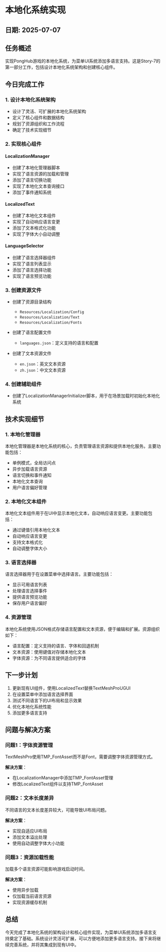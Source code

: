 # 本地化系统实现

## 日期: 2025-07-07

## 任务概述

实现PongHub游戏的本地化系统，为菜单UI系统添加多语言支持。这是Story-7的第一部分工作，包括设计本地化系统架构和创建核心组件。

## 今日完成工作

### 1. 设计本地化系统架构

- 设计了灵活、可扩展的本地化系统架构
- 定义了核心组件和数据结构
- 规划了资源组织和工作流程
- 确定了技术实现细节

### 2. 实现核心组件

#### LocalizationManager

- 创建了本地化管理器脚本
- 实现了语言资源的加载和管理
- 添加了语言切换功能
- 实现了本地化文本查询接口
- 添加了事件通知系统

#### LocalizedText

- 创建了本地化文本组件
- 实现了自动响应语言变更
- 添加了文本格式化功能
- 实现了字体大小自动调整

#### LanguageSelector

- 创建了语言选择器组件
- 实现了语言列表显示
- 添加了语言选择功能
- 实现了语言预览功能

### 3. 创建资源文件

- 创建了资源目录结构
  - `Resources/Localization/Config`
  - `Resources/Localization/Text`
  - `Resources/Localization/Fonts`

- 创建了语言配置文件
  - `languages.json`：定义支持的语言和配置

- 创建了文本资源文件
  - `en.json`：英文文本资源
  - `zh.json`：中文文本资源

### 4. 创建辅助组件

- 创建了LocalizationManagerInitializer脚本，用于在场景加载时初始化本地化系统

## 技术实现细节

### 1. 本地化管理器

本地化管理器是本地化系统的核心，负责管理语言资源和提供本地化服务。主要功能包括：

- 单例模式，全局访问点
- 异步加载语言资源
- 语言切换和事件通知
- 本地化文本查询
- 用户语言偏好管理

### 2. 本地化文本组件

本地化文本组件用于在UI中显示本地化文本，自动响应语言变更。主要功能包括：

- 通过键值引用本地化文本
- 自动响应语言变更
- 支持文本格式化
- 自动调整字体大小

### 3. 语言选择器

语言选择器用于在设置菜单中选择语言。主要功能包括：

- 显示可用语言列表
- 处理语言选择事件
- 提供语言预览功能
- 保存用户语言偏好

### 4. 资源管理

本地化系统使用JSON格式存储语言配置和文本资源，便于编辑和扩展。资源组织如下：

- 语言配置：定义支持的语言、字体和回退机制
- 文本资源：使用键值对存储本地化文本
- 字体资源：为不同语言提供适合的字体

## 下一步计划

1. 更新现有UI组件，使用LocalizedText替换TextMeshProUGUI
2. 在设置菜单中添加语言选择界面
3. 测试不同语言下的UI布局和显示效果
4. 优化本地化系统性能
5. 添加更多语言支持

## 问题与解决方案

### 问题1：字体资源管理

TextMeshPro使用TMP_FontAsset而不是Font，需要调整字体资源管理方式。

**解决方案**：
- 在LocalizationManager中添加TMP_FontAsset管理
- 修改LocalizedText组件以支持TMP_FontAsset

### 问题2：文本长度差异

不同语言的文本长度差异较大，可能导致UI布局问题。

**解决方案**：
- 实现自适应UI布局
- 添加文本溢出处理
- 使用自动调整字体大小功能

### 问题3：资源加载性能

加载多个语言资源可能影响游戏启动时间。

**解决方案**：
- 使用异步加载
- 仅加载当前语言资源
- 实现资源缓存机制

## 总结

今天完成了本地化系统的架构设计和核心组件实现，为菜单UI系统添加多语言支持奠定了基础。系统设计灵活可扩展，可以方便地添加更多语言支持。接下来将继续完善系统，并将其集成到现有UI中。